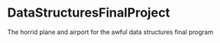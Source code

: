 # DataStructuresFinalProject
The horrid plane and airport for the awful data structures final program
